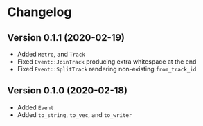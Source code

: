 # Changelog

## Version 0.1.1 (2020-02-19)

- Added `Metro`, and `Track`
- Fixed `Event::JoinTrack` producing extra whitespace at the end
- Fixed `Event::SplitTrack` rendering non-existing `from_track_id`

## Version 0.1.0 (2020-02-18)

- Added `Event`
- Added `to_string`, `to_vec`, and `to_writer`
